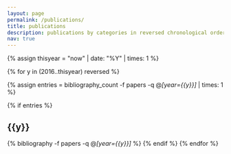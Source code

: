 ```yaml
---
layout: page
permalink: /publications/
title: publications
description: publications by categories in reversed chronological order. generated by jekyll-scholar.
nav: true
---
```


<div class="publications">

{% assign thisyear = "now" | date: "%Y" | times: 1 %}

<!-- Itterate on all page years -->
{% for y in (2016..thisyear) reversed %}
  <!-- fetch the number of entires for this year -->
  {% assign entries = bibliography_count -f papers -q @*[year={{y}}]* | times: 1 %}
  <!-- check we have a bibliography thingy for this year -->
  {% if entries %}
    <!-- Create a year heading -->
    <h2 class="year">{{y}}</h2>
    <!-- create the bibliography card -->
    {% bibliography -f papers -q @*[year={{y}}]* %}
  {% endif %}
{% endfor %}

</div>
